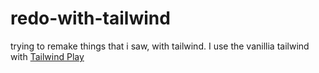 # redo-with-tailwind

trying to remake things that i saw, with tailwind.
I use the vanillia tailwind with [Tailwind Play](https://play.tailwindcss.com/)
